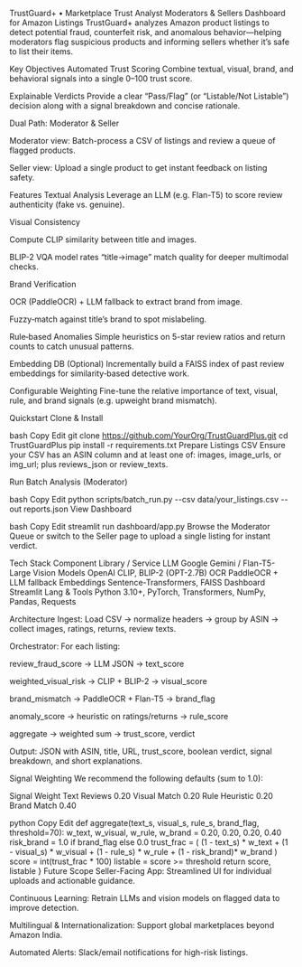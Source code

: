 TrustGuard+ • Marketplace Trust Analyst
Moderators & Sellers Dashboard for Amazon Listings
TrustGuard+ analyzes Amazon product listings to detect potential fraud, counterfeit risk, and anomalous behavior—helping moderators flag suspicious products and informing sellers whether it’s safe to list their items.

Key Objectives
Automated Trust Scoring
Combine textual, visual, brand, and behavioral signals into a single 0–100 trust score.

Explainable Verdicts
Provide a clear “Pass/Flag” (or “Listable/Not Listable”) decision along with a signal breakdown and concise rationale.

Dual Path: Moderator & Seller

Moderator view: Batch-process a CSV of listings and review a queue of flagged products.

Seller view: Upload a single product to get instant feedback on listing safety.

Features
Textual Analysis
Leverage an LLM (e.g. Flan-T5) to score review authenticity (fake vs. genuine).

Visual Consistency

Compute CLIP similarity between title and images.

BLIP-2 VQA model rates “title→image” match quality for deeper multimodal checks.

Brand Verification

OCR (PaddleOCR) + LLM fallback to extract brand from image.

Fuzzy‐match against title’s brand to spot mislabeling.

Rule‐based Anomalies
Simple heuristics on 5-star review ratios and return counts to catch unusual patterns.

Embedding DB (Optional)
Incrementally build a FAISS index of past review embeddings for similarity‐based detective work.

Configurable Weighting
Fine-tune the relative importance of text, visual, rule, and brand signals (e.g. upweight brand mismatch).

Quickstart
Clone & Install

bash
Copy
Edit
git clone https://github.com/YourOrg/TrustGuardPlus.git
cd TrustGuardPlus
pip install -r requirements.txt
Prepare Listings CSV
Ensure your CSV has an ASIN column and at least one of: images, image_urls, or img_url; plus reviews_json or review_texts.

Run Batch Analysis (Moderator)

bash
Copy
Edit
python scripts/batch_run.py --csv data/your_listings.csv --out reports.json
View Dashboard

bash
Copy
Edit
streamlit run dashboard/app.py
Browse the Moderator Queue or switch to the Seller page to upload a single listing for instant verdict.

Tech Stack
Component	Library / Service
LLM	Google Gemini / Flan-T5-Large
Vision Models	OpenAI CLIP, BLIP-2 (OPT-2.7B)
OCR	PaddleOCR + LLM fallback
Embeddings	Sentence-Transformers, FAISS
Dashboard	Streamlit
Lang & Tools	Python 3.10+, PyTorch, Transformers, NumPy, Pandas, Requests

Architecture
Ingest:
Load CSV → normalize headers → group by ASIN → collect images, ratings, returns, review texts.

Orchestrator:
For each listing:

review_fraud_score → LLM JSON → text_score

weighted_visual_risk → CLIP + BLIP-2 → visual_score

brand_mismatch → PaddleOCR + Flan-T5 → brand_flag

anomaly_score → heuristic on ratings/returns → rule_score

aggregate → weighted sum → trust_score, verdict

Output:
JSON with ASIN, title, URL, trust_score, boolean verdict, signal breakdown, and short explanations.

Signal Weighting
We recommend the following defaults (sum to 1.0):

Signal	Weight
Text Reviews	0.20
Visual Match	0.20
Rule Heuristic	0.20
Brand Match	0.40

python
Copy
Edit
def aggregate(text_s, visual_s, rule_s, brand_flag, threshold=70):
    w_text, w_visual, w_rule, w_brand = 0.20, 0.20, 0.20, 0.40
    risk_brand = 1.0 if brand_flag else 0.0
    trust_frac = (
        (1 - text_s)   * w_text
      + (1 - visual_s) * w_visual
      + (1 - rule_s)   * w_rule
      + (1 - risk_brand)* w_brand
    )
    score = int(trust_frac * 100)
    listable = score >= threshold
    return score, listable
}
Future Scope
Seller-Facing App: Streamlined UI for individual uploads and actionable guidance.

Continuous Learning: Retrain LLMs and vision models on flagged data to improve detection.

Multilingual & Internationalization: Support global marketplaces beyond Amazon India.

Automated Alerts: Slack/email notifications for high-risk listings.
